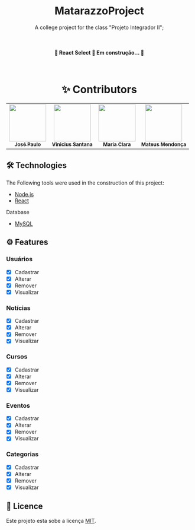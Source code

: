 <h1 align="center">MatarazzoProject</h1>

<p align="center">A college project for the class "Projeto Integrador II";</p>

</br>

<h4 align="center"> 
	🚧  React Select 🚀 Em construção...  🚧
</h4>

</br>

<h1 align="center">✨ Contributors</h1>

<table align="center">
  <tr>
      <td align="center">
        <a href="https://github.com/jpsaturnino"><img src="https://avatars.githubusercontent.com/u/47997386?v=4" width="100px;" alt=""/><br /><sub><b>José Paulo</b></sub></a><br/>
        <!--<a href="#question-jpsaturnino" title="Questões Respondidas">💬</a> <a href="https://github.com/rxngui/matarazzoProjects/commits?author=jpsaturnino"                 title="Todos Commits">📖</a>-->
      </td>
      <td align="center">
        <a href="https://github.com/Santanicius"><img src="https://avatars.githubusercontent.com/u/63524983?v=4" width="100px;" alt=""/><br /><sub><b>Vinicius Santana</b></sub>           </a><br/>
       <!-- <a href="#question-Santanicius" title="Questões Respondidas">💬</a> <a href="https://github.com/rxngui/matarazzoProject/commits?author=Santanicius"                       title="Todos Commits">📖</a>-->
      </td>
      <td align="center">
        <a href="https://github.com/mariaclara-rs"><img src="https://avatars.githubusercontent.com/u/63561594?v=4" width="100px;" alt=""/><br/><sub><b>Maria Clara</b></sub></a>           <br/>
        <!--<a href="#question-mariaclara-rs" title="Questões Respondidas">💬</a> <a href="https://github.com/rxngui/matarazzoProject/commits?author=mariaclara-rs"                   title="Todos Commits">📖</a>-->
      </td>
      <td align="center">
        <a href="https://github.com/rxngui"><img src="https://avatars.githubusercontent.com/u/54865573?v=4" width="100px;" alt=""/><br/><sub><b>Mateus Mendonça</b></sub></a>               <br/>
        <!-- <a href="#question-rxngui" title="Questões Respondidas">💬</a> <a href="https://github.com/rxngui/matarazzoProject/commits?author=rxngui"                                 title="Todos Commits">📖</a>-->
      </td>
  </tr>
<table>

## 🛠 Technologies

The Following tools were used in the construction of this project:

- [Node.js](https://nodejs.org/en/)
- [React](https://pt-br.reactjs.org/)

Database

- [MySQL](https://www.mysql.com/)
<!-- - [React Native](https://reactnative.dev/) [soon] -->

## ⚙️ Features

### Usuários

- [x] Cadastrar
- [x] Alterar
- [x] Remover
- [x] Visualizar

### Notícias

- [x] Cadastrar
- [x] Alterar
- [x] Remover
- [x] Visualizar

### Cursos

- [x] Cadastrar
- [x] Alterar
- [x] Remover
- [x] Visualizar

### Eventos

- [x] Cadastrar
- [x] Alterar
- [x] Remover
- [x] Visualizar

### Categorias

- [x] Cadastrar
- [x] Alterar
- [x] Remover
- [x] Visualizar

## 📝 Licence

Este projeto esta sobe a licença [MIT](./LICENSE).
